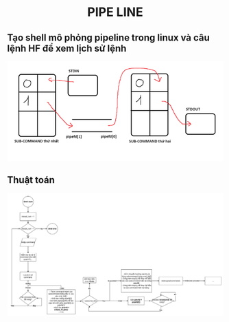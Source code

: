 
<h1 align="center">
  <br>
  PIPE LINE
  <br>
</h1>

## Tạo shell mô phỏng pipeline trong linux và câu lệnh HF để xem lịch sử lệnh

<p align="center">  
  <img src="asset/2.png">
</p>

## Thuật toán
<p align="center">  
  <img src="asset/1.png">
</p>

